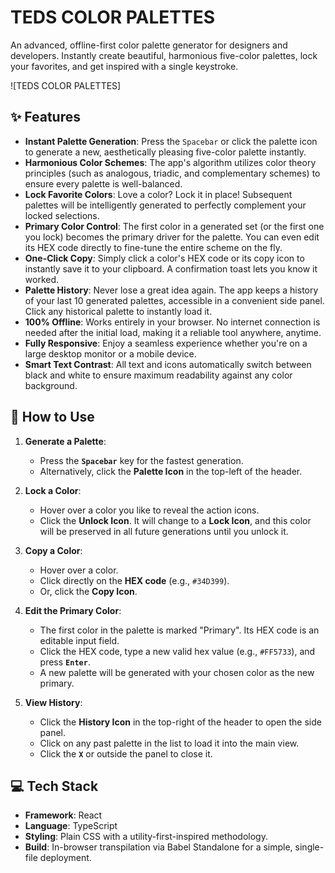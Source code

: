 # TEDS COLOR PALETTES

An advanced, offline-first color palette generator for designers and developers. Instantly create beautiful, harmonious five-color palettes, lock your favorites, and get inspired with a single keystroke.

![TEDS COLOR PALETTES]

## ✨ Features

-   **Instant Palette Generation**: Press the `Spacebar` or click the palette icon to generate a new, aesthetically pleasing five-color palette instantly.
-   **Harmonious Color Schemes**: The app's algorithm utilizes color theory principles (such as analogous, triadic, and complementary schemes) to ensure every palette is well-balanced.
-   **Lock Favorite Colors**: Love a color? Lock it in place! Subsequent palettes will be intelligently generated to perfectly complement your locked selections.
-   **Primary Color Control**: The first color in a generated set (or the first one you lock) becomes the primary driver for the palette. You can even edit its HEX code directly to fine-tune the entire scheme on the fly.
-   **One-Click Copy**: Simply click a color's HEX code or its copy icon to instantly save it to your clipboard. A confirmation toast lets you know it worked.
-   **Palette History**: Never lose a great idea again. The app keeps a history of your last 10 generated palettes, accessible in a convenient side panel. Click any historical palette to instantly load it.
-   **100% Offline**: Works entirely in your browser. No internet connection is needed after the initial load, making it a reliable tool anywhere, anytime.
-   **Fully Responsive**: Enjoy a seamless experience whether you're on a large desktop monitor or a mobile device.
-   **Smart Text Contrast**: All text and icons automatically switch between black and white to ensure maximum readability against any color background.

## 🚀 How to Use

1.  **Generate a Palette**:
    -   Press the **`Spacebar`** key for the fastest generation.
    -   Alternatively, click the **Palette Icon** in the top-left of the header.

2.  **Lock a Color**:
    -   Hover over a color you like to reveal the action icons.
    -   Click the **Unlock Icon**. It will change to a **Lock Icon**, and this color will be preserved in all future generations until you unlock it.

3.  **Copy a Color**:
    -   Hover over a color.
    -   Click directly on the **HEX code** (e.g., `#34D399`).
    -   Or, click the **Copy Icon**.

4.  **Edit the Primary Color**:
    -   The first color in the palette is marked "Primary". Its HEX code is an editable input field.
    -   Click the HEX code, type a new valid hex value (e.g., `#FF5733`), and press **`Enter`**.
    -   A new palette will be generated with your chosen color as the new primary.

5.  **View History**:
    -   Click the **History Icon** in the top-right of the header to open the side panel.
    -   Click on any past palette in the list to load it into the main view.
    -   Click the **`X`** or outside the panel to close it.

## 💻 Tech Stack

-   **Framework**: React
-   **Language**: TypeScript
-   **Styling**: Plain CSS with a utility-first-inspired methodology.
-   **Build**: In-browser transpilation via Babel Standalone for a simple, single-file deployment.
